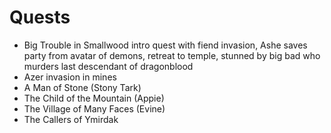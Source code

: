 # Quests

* Big Trouble in Smallwood 
intro quest with fiend invasion, Ashe saves party from avatar of demons, retreat to temple, stunned by big bad who murders last descendant of dragonblood
* Azer invasion in mines
* A Man of Stone (Stony Tark)
* The Child of the Mountain (Appie)
* The Village of Many Faces (Evine)
* The Callers of Ymirdak
